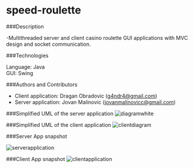# speed-roulette

###Description

-Multithreaded server and client casino roulette GUI applications with MVC design and socket communication.


###Technologies
  
  Language: Java  
  GUI: Swing

###Authors and Contributors

* Client application: Dragan Obradovic (g4ndr4@gmail.com)
* Server application: Jovan Malinovic (jovanmalinovicc@gmail.com)

###Simplified UML of the server application
![diagramwhite](https://cloud.githubusercontent.com/assets/7102067/14837349/b9c5007a-0c17-11e6-964e-e996c5b48491.png)

###Simplified UML of the client application
![clientdiagram](https://cloud.githubusercontent.com/assets/7102067/14837560/d2c39300-0c19-11e6-93db-7469d57d8bfd.png)

###Server App snapshot

![serverapplication](https://cloud.githubusercontent.com/assets/7102067/14836738/9e187e74-0c12-11e6-918d-9758297771ce.png)

###Client App snapshot
![clientapplication](https://cloud.githubusercontent.com/assets/7102067/14836741/a476cc44-0c12-11e6-82d2-e2f449952830.png)
